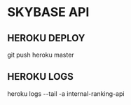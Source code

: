 # SKYBASE API

## HEROKU DEPLOY
git push heroku master

## HEROKU LOGS 
heroku logs --tail -a internal-ranking-api